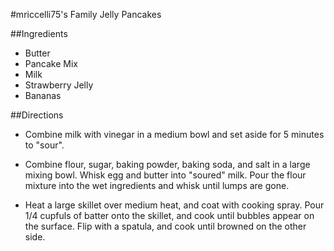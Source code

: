 #mriccelli75's Family Jelly Pancakes

##Ingredients

- Butter
- Pancake Mix
- Milk
- Strawberry Jelly
- Bananas

##Directions

- Combine milk with vinegar in a medium bowl and set aside for 5 minutes to "sour".

- Combine flour, sugar, baking powder, baking soda, and salt in a large mixing bowl. Whisk egg and butter into "soured" milk. Pour the flour mixture into the wet ingredients and whisk until lumps are gone.

- Heat a large skillet over medium heat, and coat with cooking spray. Pour 1/4 cupfuls of batter onto the skillet, and cook until bubbles appear on the surface. Flip with a spatula, and cook until browned on the other side.
